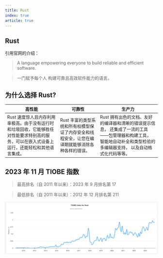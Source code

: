 ```yaml
---
title: Rust
index: true
article: true
---
```


## Rust

引用官网的介绍：

> A language empowering everyone
> to build reliable and efficient software.

> 一门赋予每个人
> 构建可靠且高效软件能力的语言。

<!--
> 一门赋予每个人
> 构建可靠且高效软件能力的语言。
-->

## 为什么选择 Rust?

| 高性能                                                                                                                                      | 可靠性                                                                                          | 生产力                                                                                                                                                             |
| ------------------------------------------------------------------------------------------------------------------------------------------- | ----------------------------------------------------------------------------------------------- | ------------------------------------------------------------------------------------------------------------------------------------------------------------------ |
| Rust 速度惊人且内存利用率极高。由于没有运行时和垃圾回收，它能够胜任对性能要求特别高的服务，可以在嵌入式设备上运行，还能轻松和其他语言集成。 | Rust 丰富的类型系统和所有权模型保证了内存安全和线程安全，让您在编译期就能够消除各种各样的错误。 | Rust 拥有出色的文档、友好的编译器和清晰的错误提示信息， 还集成了一流的工具——包管理器和构建工具， 智能地自动补全和类型检验的多编辑器支持， 以及自动格式化代码等等。 |

## 2023 年 11 月 TIOBE 指数

> 最高排名（自 2011 年以来）：2023 年 9 月排名第 17

> 最低排名（自 2011 年以来）：2012 年 12 月排名第 211

![Rust TIOBE 指数](../assets/images/tiobe_index_rust.png)
